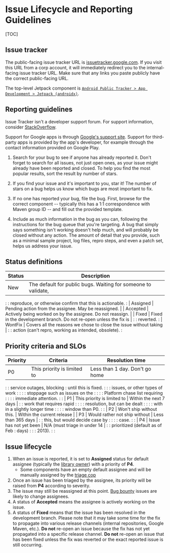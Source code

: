 # Issue Lifecycle and Reporting Guidelines

[TOC]

## Issue tracker

The public-facing issue tracker URL is
[issuetracker.google.com](https://issuetracker.google.com). If you visit this
URL from a corp account, it will immediately redirect you to the internal-facing
issue tracker URL. Make sure that any links you paste publicly have the correct
public-facing URL.

The top-level Jetpack component is
[`Android Public Tracker > App Development > Jetpack (androidx)`](https://issuetracker.google.com/components/192731/manage#basic).

## Reporting guidelines

Issue Tracker isn't a developer support forum. For support information, consider
[StackOverflow](http://stackoverflow.com).

Support for Google apps is through
[Google's support site](http://support.google.com/). Support for third-party
apps is provided by the app's developer, for example through the contact
information provided on Google Play.

1.  Search for your bug to see if anyone has already reported it. Don't forget
    to search for all issues, not just open ones, as your issue might already
    have been reported and closed. To help you find the most popular results,
    sort the result by number of stars.

1.  If you find your issue and it's important to you, star it! The number of
    stars on a bug helps us know which bugs are most important to fix.

1.  If no one has reported your bug, file the bug. First, browse for the correct
    component -- typically this has a 1:1 correspondence with Maven group ID --
    and fill out the provided template.

1.  Include as much information in the bug as you can, following the
    instructions for the bug queue that you're targeting. A bug that simply says
    something isn't working doesn't help much, and will probably be closed
    without any action. The amount of detail that you provide, such as a minimal
    sample project, log files, repro steps, and even a patch set, helps us
    address your issue.

## Status definitions

| Status   | Description                                                       |
| -------- | ----------------------------------------------------------------- |
| New      | The default for public bugs. Waiting for someone to validate,     |
:          : reproduce, or otherwise confirm that this is actionable.          :
| Assigned | Pending action from the assignee. May be reassigned.              |
| Accepted | Actively being worked on by the assignee. Do not reassign.        |
| Fixed    | Fixed in the development branch. Do not re-open unless the fix is |
:          : reverted.                                                         :
| WontFix  | Covers all the reasons we chose to close the issue without taking |
:          : action (can't repro, working as intended, obsolete).              :

## Priority criteria and SLOs

| Priority | Criteria                       | Resolution time                |
| -------- | ------------------------------ | ------------------------------ |
| P0       | This priority is limited to    | Less than 1 day. Don't go home |
:          : service outages, blocking      : until this is fixed.           :
:          : issues, or other types of work :                                :
:          : stoppage such as issues on the :                                :
:          : Platform chase list requiring  :                                :
:          : immediate attention.           :                                :
| P1       | This priority is limited to    | Within the next 7 days         |
:          : work that requires rapid       :                                :
:          : resolution, but can be dealt   :                                :
:          : with in a slightly longer time :                                :
:          : window than P0.                :                                :
| P2       | Won't ship without this.       | Within the current release     |
| P3       | Would rather not ship without  | Less than 365 days             |
:          : this, but would decide case by :                                :
:          : case.                          :                                :
| P4       | Issue has not yet been         | N/A (must triage in under 14   |
:          : prioritized (default as of Feb : days)                          :
:          : 2013).                         :                                :

## Issue lifecycle

1.  When an issue is reported, it is set to **Assigned** status for default
    assignee (typically the [library owner](owners.md)) with a priority of
    **P4**.
    *   Some components have an empty default assignee and will be manually
        assigned by the [triage cop](triage_cop.md)
1.  Once an issue has been triaged by the assignee, its priority will be raised
    from **P4** according to severity.
1.  The issue may still be reassigned at this point.
    [Bug bounty](onboarding.md#bug-bounty) issues are likely to change
    assignees.
1.  A status of **Accepted** means the assignee is actively working on the
    issue.
1.  A status of **Fixed** means that the issue has been resolved in the
    development branch. Please note that it may take some time for the fix to
    propagate into various release channels (internal repositories, Google
    Maven, etc.). **Do not** re-open an issue because the fix has not yet
    propagated into a specific release channel. **Do not** re-open an issue that
    has been fixed unless the fix was reverted or the exact reported issue is
    still occurring.
